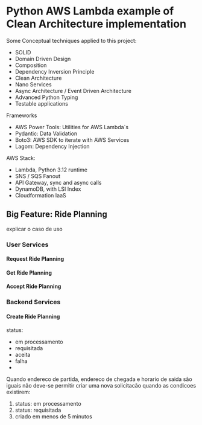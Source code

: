 # Python AWS Lambda example of Clean Architecture implementation

Some Conceptual techniques applied to this project:
- SOLID
- Domain Driven Design
- Composition
- Dependency Inversion Principle
- Clean Architecture
- Nano Services
- Async Architecture / Event Driven Architecture
- Advanced Python Typing
- Testable applications

Frameworks
- AWS Power Tools: Utilities for AWS Lambda`s
- Pydantic: Data Validation
- Boto3: AWS SDK to iterate with AWS Services
- Lagom: Dependency Injection

AWS Stack:
- Lambda, Python 3.12 runtime
- SNS / SQS Fanout
- API Gateway, sync and async calls
- DynamoDB, with LSI Index
- Cloudformation IaaS

## Big Feature: Ride Planning

explicar o caso de uso




### User Services

#### Request Ride Planning
#### Get Ride Planning
#### Accept Ride Planning

### Backend Services
#### Create Ride Planning



status:
- em processamento
- requisitada
- aceita
- falha
- 

Quando endereco de partida, endereco de chegada e horario de saida são iguais não deve-se permitir criar uma nova solicitacão quando as condicoes existirem: 
 1. status: em processamento
 2. status: requisitada
 3. criado em menos de 5 minutos 

